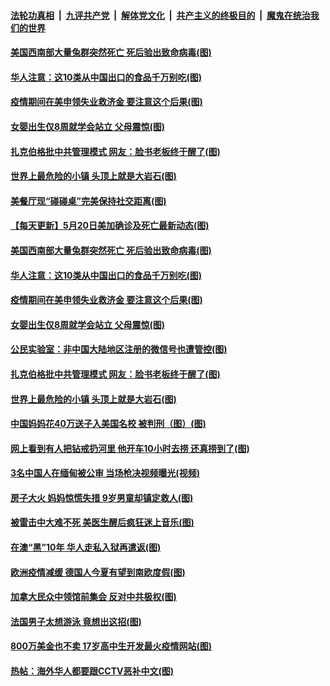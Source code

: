 

####  [法轮功真相](../../../../basic/blob/master/README.md?t=05211731) &nbsp;|&nbsp; [九评共产党](../../../../9ping.md/blob/master/README.md?t=05211731) &nbsp;|&nbsp; [解体党文化](../../../../jtdwh.md/blob/master/README.md?t=05211731)  &nbsp;|&nbsp; [共产主义的终极目的](../../../../gczydzjmd.md/blob/master/README.md?t=05211731) &nbsp;|&nbsp; [魔鬼在统治我们的世界](../../../../mgztzwmdsj.md/blob/master/README.md?t=05211731) 

#### [美国西南部大量兔群突然死亡 死后验出致命病毒(图)](../pages/p3/933900.md?t=05211731) 

#### [华人注意：这10类从中国出口的食品千万别吃(图)](../pages/p3/933902.md?t=05211731) 

#### [疫情期间在美申领失业救济金 要注意这个后果(图)](../pages/p3/933894.md?t=05211731) 

#### [女婴出生仅8周就学会站立 父母震惊(图)](../pages/p3/933885.md?t=05211731) 

#### [扎克伯格批中共管理模式 网友：脸书老板终于醒了(图)](../pages/p3/933822.md?t=05211731) 

#### [世界上最危险的小镇 头顶上就是大岩石(图)](../pages/p3/933823.md?t=05211731) 

#### [美餐厅现“碰碰桌”完美保持社交距离(图)](../pages/p3/933924.md?t=05211731) 

#### [【每天更新】5月20日美加确诊及死亡最新动态(图)](../pages/p3/931800.md?t=05211731) 

#### [美国西南部大量兔群突然死亡 死后验出致命病毒(图)](../pages/p3/933900.md?t=05211731) 

#### [华人注意：这10类从中国出口的食品千万别吃(图)](../pages/p3/933902.md?t=05211731) 

#### [疫情期间在美申领失业救济金 要注意这个后果(图)](../pages/p3/933894.md?t=05211731) 

#### [女婴出生仅8周就学会站立 父母震惊(图)](../pages/p3/933885.md?t=05211731) 

#### [公民实验室：非中国大陆地区注册的微信号也遭管控(图)](../pages/p3/933870.md?t=05211731) 

#### [扎克伯格批中共管理模式 网友：脸书老板终于醒了(图)](../pages/p3/933822.md?t=05211731) 

#### [世界上最危险的小镇 头顶上就是大岩石(图)](../pages/p3/933823.md?t=05211731) 

#### [中国妈妈花40万送子入美国名校 被判刑（图）(图)](../pages/p3/933813.md?t=05211731) 

#### [网上看到有人把钻戒扔河里 他开车10小时去捞 还真捞到了(图)](../pages/p3/933792.md?t=05211731) 

#### [3名中国人在缅甸被公审 当场枪决视频曝光(视频)](../pages/p3/933796.md?t=05211731) 

#### [房子大火 妈妈惊慌失措 9岁男童却镇定救人(图)](../pages/p3/933784.md?t=05211731) 

#### [被雷击中大难不死 美医生醒后疯狂迷上音乐(图)](../pages/p3/933766.md?t=05211731) 

#### [在澳“黑”10年 华人走私入狱再遣返(图)](../pages/p3/933715.md?t=05211731) 

#### [欧洲疫情减缓 德国人今夏有望到南欧度假(图)](../pages/p3/933697.md?t=05211731) 

#### [加拿大民众中领馆前集会 反对中共极权(图)](../pages/p3/933692.md?t=05211731) 

#### [法国男子太想游泳 竟想出这招(图)](../pages/p3/933680.md?t=05211731) 

#### [800万美金也不卖 17岁高中生开发最火疫情网站(图)](../pages/p3/933678.md?t=05211731) 

#### [热帖：海外华人都要跟CCTV恶补中文(图)](../pages/p3/933659.md?t=05211731) 


